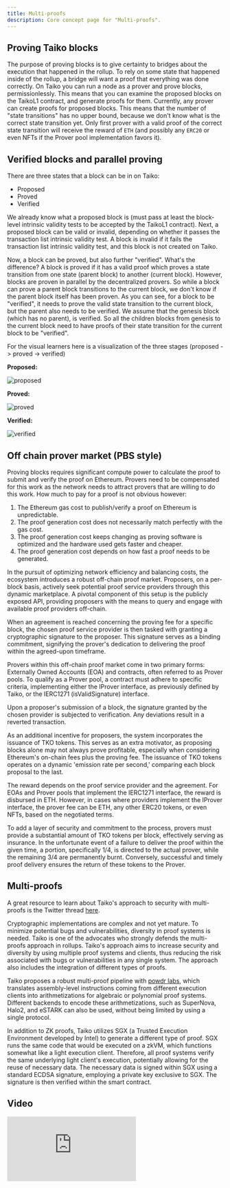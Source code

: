 ```yaml
---
title: Multi-proofs
description: Core concept page for "Multi-proofs".
---
```


## Proving Taiko blocks

The purpose of proving blocks is to give certainty to bridges about the execution that happened in the rollup. To rely on some state that happened inside of the rollup, a bridge will want a proof that everything was done correctly. On Taiko you can run a node as a prover and prove blocks, permissionlessly. This means that you can examine the proposed blocks on the TaikoL1 contract, and generate proofs for them. Currently, any prover can create proofs for proposed blocks. This means that the number of "state transitions" has no upper bound, because we don't know what is the correct state transition yet. Only first prover with a valid proof of the correct state transition will receive the reward of `ETH` (and possibly any `ERC20` or even NFTs if the Prover pool implementation favors it).

## Verified blocks and parallel proving

There are three states that a block can be in on Taiko:

- Proposed
- Proved
- Verified

We already know what a proposed block is (must pass at least the block-level intrinsic validity tests to be accepted by the TaikoL1 contract). Next, a proposed block can be valid or invalid, depending on whether it passes the transaction list intrinsic validity test. A block is invalid if it fails the transaction list intrinsic validity test, and this block is not created on Taiko.

Now, a block can be proved, but also further "verified". What's the difference? A block is proved if it has a valid proof which proves a state transition from one state (parent block) to another (current block). However, blocks are proven in parallel by the decentralized provers. So while a block can prove a parent block transitions to the current block, we don't know if the parent block itself has been proven. As you can see, for a block to be "verified", it needs to prove the valid state transition to the current block, but the parent also needs to be verified. We assume that the genesis block (which has no parent), is verified. So all the children blocks from genesis to the current block need to have proofs of their state transition for the current block to be "verified".

For the visual learners here is a visualization of the three stages (proposed -> proved -> verified)

**Proposed:**

![proposed](~/assets/content/docs/core-concepts/proposed.png)

**Proved:**

![proved](~/assets/content/docs/core-concepts/proved.png)

**Verified:**

![verified](~/assets/content/docs/core-concepts/verified.png)

## Off chain prover market (PBS style)

Proving blocks requires significant compute power to calculate the proof
to submit and verify the proof on Ethereum. Provers need
to be compensated for this work as the network needs to
attract provers that are willing to do this work. How much
to pay for a proof is not obvious however:

1. The Ethereum gas cost to publish/verify a proof
   on Ethereum is unpredictable.
2. The proof generation cost does not necessarily
   match perfectly with the gas cost.
3. The proof generation cost keeps changing as proving software is optimized and the hardware used
   gets faster and cheaper.
4. The proof generation cost depends on how fast a
   proof needs to be generated.

In the pursuit of optimizing network efficiency and balancing costs, the ecosystem introduces a robust off-chain proof market. Proposers, on a per-block basis, actively seek potential proof service providers through this dynamic marketplace. A pivotal component of this setup is the publicly exposed API, providing proposers with the means to query and engage with available proof providers off-chain.

When an agreement is reached concerning the proving fee for a specific block, the chosen proof service provider is then tasked with granting a cryptographic signature to the proposer. This signature serves as a binding commitment, signifying the prover's dedication to delivering the proof within the agreed-upon timeframe.

Provers within this off-chain proof market come in two primary forms: Externally Owned Accounts (EOA) and contracts, often referred to as Prover pools. To qualify as a Prover pool, a contract must adhere to specific criteria, implementing either the IProver interface, as previously defined by Taiko, or the IERC1271 (isValidSignature) interface.

Upon a proposer's submission of a block, the signature granted by the chosen provider is subjected to verification. Any deviations result in a reverted transaction.

As an additional incentive for proposers, the system incorporates the issuance of TKO tokens. This serves as an extra motivator, as proposing blocks alone may not always prove profitable, especially when considering Ethereum's on-chain fees plus the proving fee. The issuance of TKO tokens operates on a dynamic 'emission rate per second,' comparing each block proposal to the last.

The reward depends on the proof service provider and the agreement. For EOAs and Prover pools that implement the IERC1271 interface, the reward is disbursed in ETH. However, in cases where providers implement the IProver interface, the prover fee can be ETH, any other ERC20 tokens, or even NFTs, based on the negotiated terms.

To add a layer of security and commitment to the process, provers must provide a substantial amount of TKO tokens per block, effectively serving as insurance. In the unfortunate event of a failure to deliver the proof within the given time, a portion, specifically 1/4, is directed to the actual prover, while the remaining 3/4 are permanently burnt. Conversely, successful and timely proof delivery ensures the return of these tokens to the Prover.

## Multi-proofs

A great resource to learn about Taiko's approach to security with multi-proofs is the Twitter thread [here](https://x.com/taikoxyz/status/1745546868028068273).

Cryptographic implementations are complex and not yet mature. To minimize potential bugs and vulnerabilities, diversity in proof systems is needed. Taiko is one of the advocates who strongly defends the multi-proofs approach in rollups. Taiko's approach aims to increase security and diversity by using multiple proof systems and clients, thus reducing the risk associated with bugs or vulnerabilities in any single system. The approach also includes the integration of different types of proofs.

Taiko proposes a robust multi-proof pipeline with [powdr labs](https://www.powdr.org/), which translates assembly-level instructions coming from different execution clients into arithmetizations for algebraic or polynomial proof systems. Different backends to encode these arithmetizations, such as SuperNova, Halo2, and eSTARK can also be used, without being limited by using a single protocol.

In addition to ZK proofs, Taiko utilizes SGX (a Trusted Execution Environment developed by Intel) to generate a different type of proof. SGX runs the same code that would be executed on a zkVM, which functions somewhat like a light execution client. Therefore, all proof systems verify the same underlying light client's execution, potentially allowing for the reuse of necessary data. The necessary data is signed within SGX using a standard ECDSA signature, employing a private key exclusive to SGX. The signature is then verified within the smart contract.

## Video

<iframe
  src="https://www.youtube.com/embed/9LT6B1pgkI8?si=KFQxakvFTNdXwwvJ"
  title="YouTube video player"
  frameborder="0"
  allow="accelerometer; autoplay; clipboard-write; encrypted-media; gyroscope; picture-in-picture; web-share"
  allowFullScreen
></iframe>
